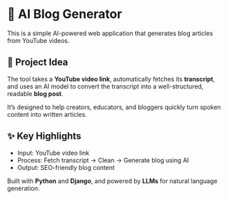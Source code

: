 # 🧠 AI Blog Generator

This is a simple AI-powered web application that generates blog articles from YouTube videos.

## 📌 Project Idea

The tool takes a **YouTube video link**, automatically fetches its **transcript**, and uses an AI model to convert the transcript into a well-structured, readable **blog post**.

It’s designed to help creators, educators, and bloggers quickly turn spoken content into written articles.

## ✨ Key Highlights

- Input: YouTube video link  
- Process: Fetch transcript → Clean → Generate blog using AI  
- Output: SEO-friendly blog content  

Built with **Python** and **Django**, and powered by **LLMs** for natural language generation.


